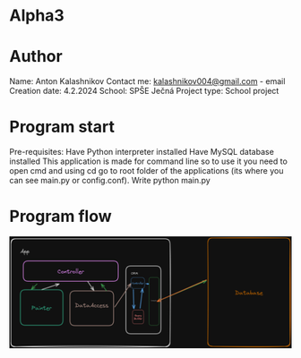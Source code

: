 # Alpha3
# Author
Name: Anton Kalashnikov
Contact me: kalashnikov004@gmail.com - email
Creation date: 4.2.2024
School: SPŠE Ječná
Project type: School project


# Program start
Pre-requisites:
	Have Python interpreter installed
	Have MySQL database installed
This application is made for command line so to use it you need to open cmd
and using cd go to root folder of the applications (its where you can see main.py or config.conf).
Write python main.py


# Program flow
![Program flow](doc/images/program_flow.png "Program flow")

